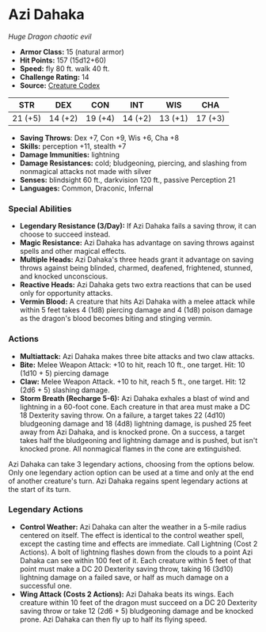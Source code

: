 # Azi Dahaka

*Huge* *Dragon* *chaotic evil*

- **Armor Class:** 15 (natural armor)
- **Hit Points:** 157 (15d12+60)
- **Speed:** fly 80 ft. walk 40 ft.
- **Challenge Rating:** 14
- **Source:** [Creature Codex](https://koboldpress.com/kpstore/product/creature-codex-for-5th-edition-dnd/)

| STR | DEX | CON | INT | WIS | CHA |
| --- | --- | --- | --- | --- | --- |
| 21 (+5) | 14 (+2) | 19 (+4) | 14 (+2) | 13 (+1) | 17 (+3) |

- **Saving Throws**: Dex +7, Con +9, Wis +6, Cha +8
- **Skills:** perception +11, stealth +7
- **Damage Immunities:** lightning
- **Damage Resistances:** cold; bludgeoning, piercing, and slashing from nonmagical attacks not made with silver
- **Senses:** blindsight 60 ft., darkvision 120 ft., passive Perception 21
- **Languages:** Common, Draconic, Infernal
### Special Abilities
- **Legendary Resistance (3/Day):** If Azi Dahaka fails a saving throw, it can choose to succeed instead.
- **Magic Resistance:** Azi Dahaka has advantage on saving throws against spells and other magical effects.
- **Multiple Heads:** Azi Dahaka's three heads grant it advantage on saving throws against being blinded, charmed, deafened, frightened, stunned, and knocked unconscious.
- **Reactive Heads:** Azi Dahaka gets two extra reactions that can be used only for opportunity attacks.
- **Vermin Blood:** A creature that hits Azi Dahaka with a melee attack while within 5 feet takes 4 (1d8) piercing damage and 4 (1d8) poison damage as the dragon's blood becomes biting and stinging vermin.
### Actions
- **Multiattack:** Azi Dahaka makes three bite attacks and two claw attacks.
- **Bite:** Melee Weapon Attack: +10 to hit, reach 10 ft., one target. Hit: 10 (1d10 + 5) piercing damage
- **Claw:** Melee Weapon Attack. +10 to hit, reach 5 ft., one target. Hit: 12 (2d6 + 5) slashing damage.
- **Storm Breath (Recharge 5-6):** Azi Dahaka exhales a blast of wind and lightning in a 60-foot cone. Each creature in that area must make a DC 18 Dexterity saving throw. On a failure, a target takes 22 (4d10) bludgeoning damage and 18 (4d8) lightning damage, is pushed 25 feet away from Azi Dahaka, and is knocked prone. On a success, a target takes half the bludgeoning and lightning damage and is pushed, but isn't knocked prone. All nonmagical flames in the cone are extinguished.

Azi Dahaka can take 3 legendary actions, choosing from the options below. Only one legendary action option can be used at a time and only at the end of another creature's turn. Azi Dahaka regains spent legendary actions at the start of its turn.
### Legendary Actions
- **Control Weather:** Azi Dahaka can alter the weather in a 5-mile radius centered on itself. The effect is identical to the control weather spell, except the casting time and effects are immediate. Call Lightning (Cost 2 Actions). A bolt of lightning flashes down from the clouds to a point Azi Dahaka can see within 100 feet of it. Each creature within 5 feet of that point must make a DC 20 Dexterity saving throw, taking 16 (3d10) lightning damage on a failed save, or half as much damage on a successful one.
- **Wing Attack (Costs 2 Actions):** Azi Dahaka beats its wings. Each creature within 10 feet of the dragon must succeed on a DC 20 Dexterity saving throw or take 12 (2d6 + 5) bludgeoning damage and be knocked prone. Azi Dahaka can then fly up to half its flying speed.
